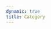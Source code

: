 ```yaml
---
dynamic: true
title: Category
---
```


<!-- @content -->

<script setup>
import ProductCard from '../ProductCard.vue'
import { data } from '../shop.data'
import { useData } from 'vitepress'
import { computed } from 'vue'
const { params, frontmatter } = useData()
const category = computed(()=>data.categories.find((cat)=>cat.slug==params.value.slug))
</script>

<div class="flex flex-wrap gap-8 m-4">
  <ProductCard
    v-for="product in category.products" :key="product" v-bind="product"
  />
</div>

<!-- <pre>{{category}}</pre> -->

<!-- <pre class="text-xs">{{ frontmatter }}</pre> -->
